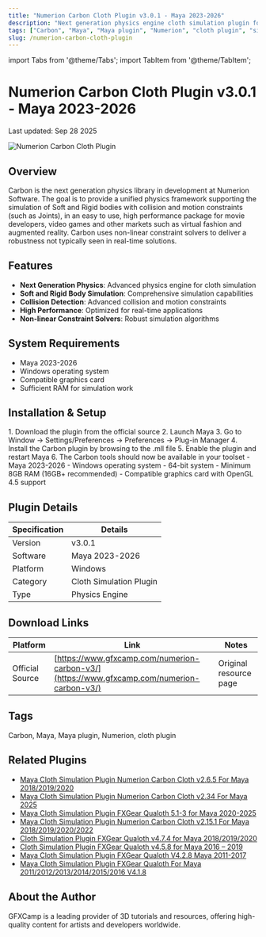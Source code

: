 ```yaml
---
title: "Numerion Carbon Cloth Plugin v3.0.1 - Maya 2023-2026"
description: "Next generation physics engine cloth simulation plugin for Maya 2023-2026 with realistic soft and rigid body simulation and collision"
tags: ["Carbon", "Maya", "Maya plugin", "Numerion", "cloth plugin", "simulation", "physics engine"]
slug: /numerion-carbon-cloth-plugin
---
```


import Tabs from '@theme/Tabs';
import TabItem from '@theme/TabItem';

# Numerion Carbon Cloth Plugin v3.0.1 - Maya 2023-2026

Last updated: Sep 28 2025

![Numerion Carbon Cloth Plugin](https://www.gfxcamp.com/wp-content/uploads/2019/11/Numerion-Carbon-Cloth-v1.3.5-For-Maya-2018-2019.jpg)

## Overview

Carbon is the next generation physics library in development at Numerion Software. The goal is to provide a unified physics framework supporting the simulation of Soft and Rigid bodies with collision and motion constraints (such as Joints), in an easy to use, high performance package for movie developers, video games and other markets such as virtual fashion and augmented reality. Carbon uses non-linear constraint solvers to deliver a robustness not typically seen in real-time solutions.

## Features

- **Next Generation Physics**: Advanced physics engine for cloth simulation
- **Soft and Rigid Body Simulation**: Comprehensive simulation capabilities
- **Collision Detection**: Advanced collision and motion constraints
- **High Performance**: Optimized for real-time applications
- **Non-linear Constraint Solvers**: Robust simulation algorithms

## System Requirements

- Maya 2023-2026
- Windows operating system
- Compatible graphics card
- Sufficient RAM for simulation work

## Installation & Setup

<Tabs>
<TabItem value="windows" label="Windows">
1. Download the plugin from the official source
2. Launch Maya
3. Go to Window → Settings/Preferences → Preferences → Plug-in Manager
4. Install the Carbon plugin by browsing to the .mll file
5. Enable the plugin and restart Maya
6. The Carbon tools should now be available in your toolset
</TabItem>
<TabItem value="requirements" label="Requirements">
- Maya 2023-2026
- Windows operating system
- 64-bit system
- Minimum 8GB RAM (16GB+ recommended)
- Compatible graphics card with OpenGL 4.5 support
</TabItem>
</Tabs>

## Plugin Details

| Specification | Details |
|---------------|---------|
| Version | v3.0.1 |
| Software | Maya 2023-2026 |
| Platform | Windows |
| Category | Cloth Simulation Plugin |
| Type | Physics Engine |

## Download Links

| Platform | Link | Notes |
|----------|------|-------|
| Official Source | [https://www.gfxcamp.com/numerion-carbon-v3/](https://www.gfxcamp.com/numerion-carbon-v3/) | Original resource page |

## Tags

Carbon, Maya, Maya plugin, Numerion, cloth plugin

## Related Plugins

- [Maya Cloth Simulation Plugin Numerion Carbon Cloth v2.6.5 For Maya 2018/2019/2020](https://www.gfxcamp.com/carbon-cloth-v262/)
- [Maya Cloth Simulation Plugin Numerion Carbon Cloth v2.34 For Maya 2025](https://www.gfxcamp.com/numerion-carbon-cloth-for-maya-2025/)
- [Maya Cloth Simulation Plugin FXGear Qualoth 5.1-3 for Maya 2020-2025](https://www.gfxcamp.com/qualoth-for-maya/)
- [Maya Cloth Simulation Plugin Numerion Carbon Cloth v2.15.1 For Maya 2018/2019/2020/2022](https://www.gfxcamp.com/carbon-cloth-v2142/)
- [Cloth Simulation Plugin FXGear Qualoth v4.7.4 for Maya 2018/2019/2020](https://www.gfxcamp.com/qualoth-v474/)
- [Cloth Simulation Plugin FXGear Qualoth v4.5.8 for Maya 2016 – 2019](https://www.gfxcamp.com/qualoth-v458/)
- [Maya Cloth Simulation Plugin FXGear Qualoth V4.2.8 Maya 2011-2017](https://www.gfxcamp.com/fxgear-qualoth-v428/)
- [Maya Cloth Simulation Plugin FXGear Qualoth For Maya 2011/2012/2013/2014/2015/2016 V4.1.8](https://www.gfxcamp.com/qualoth-418/)

## About the Author

GFXCamp is a leading provider of 3D tutorials and resources, offering high-quality content for artists and developers worldwide.

